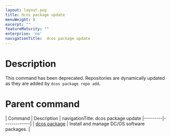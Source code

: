 ```yaml
---
layout: layout.pug
title: dcos package update
menuWeight: 8
excerpt: ""
featureMaturity: ""
enterprise: 'no'
navigationTitle:  dcos package update
---
```


<!-- This source repo for this topic is https://github.com/dcos/dcos-docs -->


# Description
This command has been deprecated. Repositories are dynamically updated as they are added by `dcos package repo add`.

# Parent command

| Command | Description |
navigationTitle:  dcos package update
|---------|-------------|
| [dcos package](/docs/1.9/cli/command-reference/dcos-package/)   | Install and manage DC/OS software packages. |

